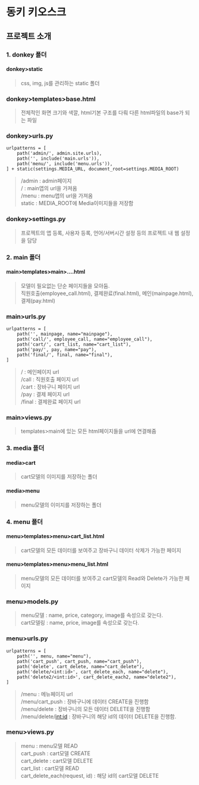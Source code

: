 # 동키 키오스크   
## 프로젝트 소개
### 1. donkey 폴더
#### donkey>static
> css, img, js를 관리하는 static 폴더   

### donkey>templates>base.html
> 전체적인 화면 크기와 색깔, html기본 구조를 다뤄 다른 html파일의 base가 되는 파일   

### donkey>urls.py
```
urlpatterns = [
    path('admin/', admin.site.urls),
    path('', include('main.urls')),
    path('menu/', include('menu.urls')),
] + static(settings.MEDIA_URL, document_root=settings.MEDIA_ROOT)
```

> /admin : admin페이지   
> / : main앱의 url을 가져옴   
> /menu : menu앱의 url을 가져옴   
> static : MEDIA_ROOT에 Media이미지들을 저장함   

### donkey>settings.py
> 프로젝트의 앱 등록, 사용자 등록, 언어/서버시간 설정 등의 프로젝트 내 웹 설정을 담당   

### 2. main 폴더
#### main>templates>main>....html
> 모델이 필요없는 단순 페이지들을 모아둠.   
> 직원호출(employee_call.html), 결제완료(final.html), 메인(mainpage.html), 결제(pay.html)


### main>urls.py
```
urlpatterns = [
    path('', mainpage, name="mainpage"),
    path('call/', employee_call, name="employee_call"),
    path('cart/', cart_list, name="cart_list"),
    path('pay/', pay, name="pay"),
    path('final/', final, name="final"),
]
```

> / : 메인페이지 url   
> /call : 직원호출 페이지 url   
> /cart : 장바구니 페이지 url   
> /pay : 결제 페이지 url  
> /final : 결제완료 페이지 url

### main>views.py
> templates>main에 있는 모든 html페이지들을 url에 연결해줌

### 3. media 폴더
#### media>cart
> cart모델의 이미지를 저장하는 폴더

#### media>menu
> menu모델의 이미지를 저장하는 폴더


### 4. menu 폴더
#### menu>templates>menu>cart_list.html
> cart모델의 모든 데이터를 보여주고 장바구니 데이터 삭제가 가능한 페이지

#### menu>templates>menu>menu_list.html
> menu모델의 모든 데이터를 보여주고 cart모델의 Read와 Delete가 가능한 페이지

### menu>models.py
>  menu모델 : name, price, category, image를 속성으로 갖는다.   
>  cart모델링 : name, price, image를 속성으로 갖는다.

### menu>urls.py
```
urlpatterns = [
    path('', menu, name="menu"),
    path('cart_push', cart_push, name="cart_push"),
    path('delete', cart_delete, name="cart_delete"),
    path('delete/<int:id>', cart_delete_each, name="delete"),
    path('delete2/<int:id>', cart_delete_each2, name="delete2"),
]
```

> /menu : 메뉴페이지 url   
> /menu/cart_push : 장바구니에 데이터 CREATE을 진행함   
> /menu/delete : 장바구니의 모든 데이터 DELETE을 진행함   
> /menu/delete/<int:id> : 장바구니의 해당 id의 데이터 DELETE을 진행함. 

### menu>views.py
> menu : menu모델 READ   
> cart_push : cart모델 CREATE   
> cart_delete : cart모델 DELETE   
> cart_list : cart모델 READ   
> cart_delete_each(request, id) : 해당 id의 cart모델 DELETE   
